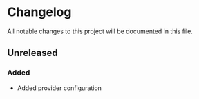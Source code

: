 # Changelog

All notable changes to this project will be documented in this file.

## Unreleased

### Added

- Added provider configuration

